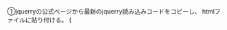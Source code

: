 ①jquerryの公式ページから最新のjquerry読み込みコードをコピーし、
htmlファイルに貼り付ける。
( <script>はCSSファイルの読み込みのように<head>タグの中にも書けるが、</body>の直前に書くことで、WEBページの表示速度をより早めることが出来る。)
(参考 https://style.potepan.com/articles/19871.html#HTMLjQuery)
